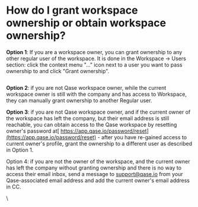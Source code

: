 # How do I grant workspace ownership or obtain workspace ownership?

**Option 1**: If you are a workspace owner, you can grant ownership to any other regular user of the workspace. It is done in the Workspace → Users section: click the context menu "..." icon next to a user you want to pass ownership to and click "Grant ownership".

<figure><img src="https://qase.intercom-attachments-7.com/i/o/597365915/bd6a8aa6f5f88529817bbc05/lUyxZcRCP3SQIYLArtQfqXHH4dWAC6oU9humqsFowk3ScAWKkmFeuVNGI7XJ5-w_R5H4CLuspuLykPOAOCvUXvyXRi5XdAvP6DVHZuwUY3yGTBmn2bLuteTAERuLIKTlo0vq8u_Mz8CGgSkVO1TZi0Z2yXglYAkkx0cu24T4wxl5QNaydwGkyoMVJg" alt=""><figcaption></figcaption></figure>

**Option 2**: if you are not Qase workspace owner, while the current workspace owner is still with the company and has access to Workspace, they can manually grant ownership to another Regular user.

**Option 3**: if you are not Qase workspace owner, and if the current owner of the workspace has left the company, but their email address is still reachable, you can obtain access to the Qase workspace by resetting owner's password at[ https://app.qase.io/password/reset](https://app.qase.io/password/reset) - after you have re-gained access to current owner's profile, grant the ownership to a different user as described in Option 1.

Option 4: if you are not the owner of the workspace, and the current owner has left the company without granting ownership and there is no way to access their email inbox, send a message to [support@qase.io](mailto:support@qase.io) from your Qase-associated email address and add the current owner's email address in CC.

\
